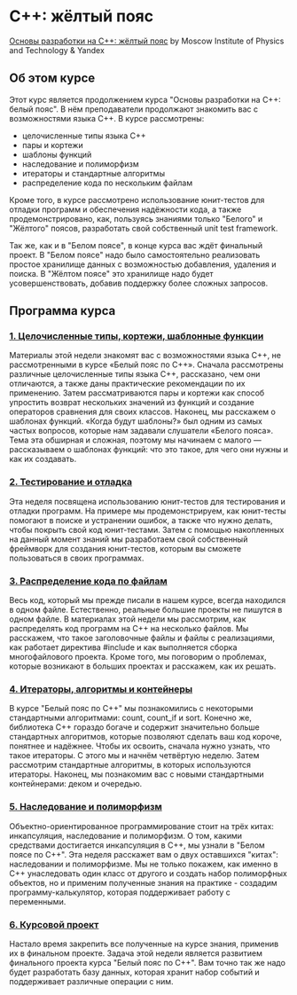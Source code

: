 # C++: жёлтый пояс 

[Основы разработки на C++: жёлтый пояс](https://www.coursera.org/learn/c-plus-plus-yellow/) by Moscow Institute of Physics and Technology & Yandex

## Об этом курсе

Этот курс является продолжением курса "Основы разработки на C++: белый пояс". В нём преподаватели продолжают знакомить вас с возможностями языка C++. В курсе рассмотрены:
- целочисленные типы языка C++
- пары и кортежи
- шаблоны функций
- наследование и полиморфизм
- итераторы и стандартные алгоритмы
- распределение кода по нескольким файлам

Кроме того, в курсе рассмотрено использование юнит-тестов для отладки программ и обеспечения надёжности кода, а также продемонстрировано, как, пользуясь знаниями только "Белого" и "Жёлтого" поясов, разработать свой собственный unit test framework.

Так же, как и в "Белом поясе", в конце курса вас ждёт финальный проект. В "Белом поясе" надо было самостоятельно реализовать простое хранилище данных с возможностью добавления, удаления и поиска. В "Жёлтом поясе" это хранилище надо будет усовершенствовать, добавив поддержку более сложных запросов. 

## Программа курса

### [1. Целочисленные типы, кортежи, шаблонные функции](https://github.com/m3nf1s/Modern-Cplusplus/tree/master/Yellow%20Belt/Week_1)

Материалы этой недели знакомят вас с возможностями языка C++, не рассмотренными в курсе «Белый пояс по C++». Сначала рассмотрены различные целочисленные типы языка C++, рассказано, чем они отличаются, а также даны практические рекомендации по их применению. Затем рассматриваются пары и кортежи как способ упростить возврат нескольких значений из функций и создание операторов сравнения для своих классов. Наконец, мы расскажем о шаблонах функций. «Когда будут шаблоны?» был одним из самых частых вопросов, которые нам задавали слушатели «Белого пояса». Тема эта обширная и сложная, поэтому мы начинаем с малого — рассказываем о шаблонах функций: что это такое, для чего они нужны и как их создавать.

### [2. Тестирование и отладка](https://github.com/m3nf1s/Modern-Cplusplus/tree/master/Yellow%20Belt/Week_2)

Эта неделя посвящена использованию юнит-тестов для тестирования и отладки программ. На примере мы продемонстрируем, как юнит-тесты помогают в поиске и устранении ошибок, а также что нужно делать, чтобы покрыть свой код юнит-тестами. Затем с помощью накопленных на данный момент знаний мы разработаем свой собственный фреймворк для создания юнит-тестов, которым вы сможете пользоваться в своих программах.

### [3. Распределение кода по файлам](https://github.com/m3nf1s/Modern-Cplusplus/tree/master/Yellow%20Belt/Week_3)

Весь код, который мы прежде писали в нашем курсе, всегда находился в одном файле. Естественно, реальные большие проекты не пишутся в одном файле. В материалах этой недели мы рассмотрим, как распределять код программ на C++ на несколько файлов. Мы расскажем, что такое заголовочные файлы и файлы с реализациями, как работает директива #include и как выполняется сборка многофайлового проекта. Кроме того, мы поговорим о проблемах, которые возникают в больших проектах и расскажем, как их решать.

### [4. Итераторы, алгоритмы и контейнеры](https://github.com/m3nf1s/Modern-Cplusplus/tree/master/Yellow%20Belt/Week_4)

В курсе "Белый пояс по C++" мы познакомились с некоторыми стандартными алгоритмами: count, count_if и sort. Конечно же, библиотека C++ гораздо богаче и содержит значительно больше стандартных алгоритмов, которые позволяют сделать ваш код короче, понятнее и надёжнее. Чтобы их освоить, сначала нужно узнать, что такое итераторы. С этого мы и начнём четвёртую неделю. Затем рассмотрим стандартные алгоритмы, в которых используются итераторы. Наконец, мы познакомим вас с новыми стандартными контейнерами: деком и очередью.

### [5. Наследование и полиморфизм](https://github.com/m3nf1s/Modern-Cplusplus/tree/master/Yellow%20Belt/Week_5)

Объектно-ориентированное программирование стоит на трёх китах: инкапсуляция, наследование и полиморфизм. О том, какими средствами достигается инкапсуляция в C++, мы узнали в "Белом поясе по C++". Эта неделя расскажет вам о двух оставшихся "китах": наследовании и полиморфизме. Мы не только покажем, как именно в C++ унаследовать один класс от другого и создать набор полиморфных объектов, но и применим полученные знания на практике - создадим программу-калькулятор, которая поддерживает работу с переменными.

### [6. Курсовой проект](https://github.com/m3nf1s/Modern-Cplusplus/tree/master/Yellow%20Belt/Week_6%20(Final_project))

Настало время закрепить все полученные на курсе знания, применив их в финальном проекте. Задача этой недели является развитием финального проекта курса "Белый пояс по C++". Вам точно так же надо будет разработать базу данных, которая хранит набор событий и поддерживает различные операции с ним.

